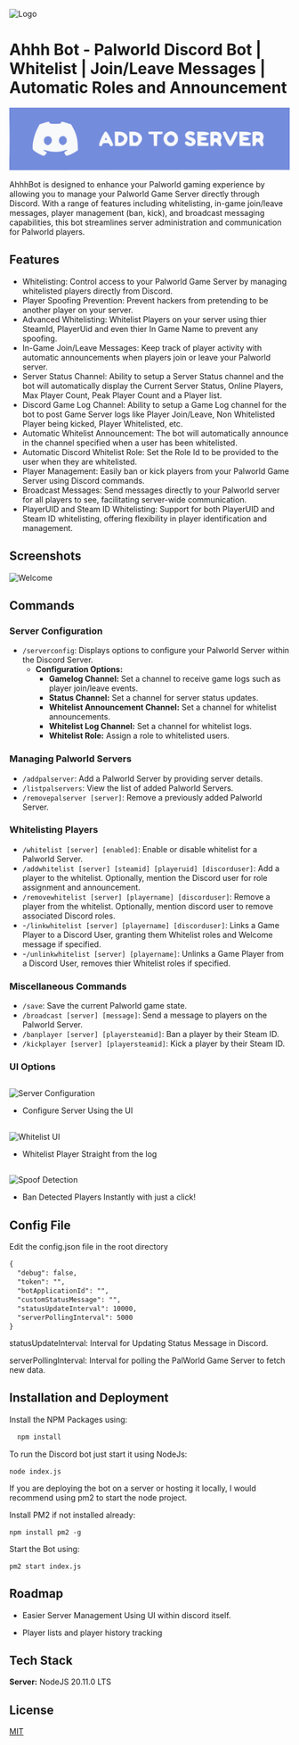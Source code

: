 
![Logo](https://i.ibb.co/6gSFd5t/20240211-161451.png)


# Ahhh Bot - Palworld Discord Bot | Whitelist | Join/Leave Messages | Automatic Roles and Announcement
[![AddBotToServer](https://raw.githubusercontent.com/Abhijith4124/SomeSvgImages/main/discord_add_to_server.svg?sanitized=true)](https://discord.com/api/oauth2/authorize?client_id=1205567259985190986&permissions=275146344448&scope=bot)

AhhhBot is designed to enhance your Palworld gaming experience by allowing you to manage your Palworld Game Server directly through Discord. With a range of features including whitelisting, in-game join/leave messages, player management (ban, kick), and broadcast messaging capabilities, this bot streamlines server administration and communication for Palworld players.


## Features

- Whitelisting: Control access to your Palworld Game Server by managing whitelisted players directly from Discord.
- Player Spoofing Prevention: Prevent hackers from pretending to be another player on your server.
- Advanced Whitelisting: Whitelist Players on your server using thier SteamId, PlayerUid and even thier In Game Name to prevent any spoofing.
- In-Game Join/Leave Messages: Keep track of player activity with automatic announcements when players join or leave your Palworld server.
- Server Status Channel: Ability to setup a Server Status channel and the bot will automatically display the Current Server Status, Online Players, Max Player Count, Peak Player Count and a Player list.
- Discord Game Log Channel: Ability to setup a Game Log channel for the bot to post Game Server logs like Player Join/Leave, Non Whitelisted Player being kicked, Player Whitelisted, etc.
- Automatic Whitelist Announcement: The bot will automatically announce in the channel specified when a user has been whitelisted.
- Automatic Discord Whitelist Role: Set the Role Id to be provided to the user when they are whitelisted.
- Player Management: Easily ban or kick players from your Palworld Game Server using Discord commands.
- Broadcast Messages: Send messages directly to your Palworld server for all players to see, facilitating server-wide communication.
- PlayerUID and Steam ID Whitelisting: Support for both PlayerUID and Steam ID whitelisting, offering flexibility in player identification and management.

## Screenshots
![Welcome](https://i.ibb.co/1Jbnd3L/welcome.png)
## Commands

### Server Configuration
- `/serverconfig`: Displays options to configure your Palworld Server within the Discord Server.
  - **Configuration Options:**
    - **Gamelog Channel:** Set a channel to receive game logs such as player join/leave events.
    - **Status Channel:** Set a channel for server status updates.
    - **Whitelist Announcement Channel:** Set a channel for whitelist announcements.
    - **Whitelist Log Channel:** Set a channel for whitelist logs.
    - **Whitelist Role:** Assign a role to whitelisted users.

### Managing Palworld Servers
- `/addpalserver`: Add a Palworld Server by providing server details.
- `/listpalservers`: View the list of added Palworld Servers.
- `/removepalserver [server]`: Remove a previously added Palworld Server.

### Whitelisting Players
- `/whitelist [server] [enabled]`: Enable or disable whitelist for a Palworld Server.
- `/addwhitelist [server] [steamid] [playeruid] [discorduser]`: Add a player to the whitelist. Optionally, mention the Discord user for role assignment and announcement.
- `/removewhitelist [server] [playername] [discorduser]`: Remove a player from the whitelist. Optionally, mention discord user to remove associated Discord roles.
- -`/linkwhitelist [server] [playername] [discorduser]`: Links a Game Player to a Discord User, granting them Whitelist roles and Welcome message if specified.
- -`/unlinkwhitelist [server] [playername]`: Unlinks a Game Player from a Discord User, removes thier Whitelist roles if specified.

### Miscellaneous Commands
- `/save`: Save the current Palworld game state.
- `/broadcast [server] [message]`: Send a message to players on the Palworld Server.
- `/banplayer [server] [playersteamid]`: Ban a player by their Steam ID.
- `/kickplayer [server] [playersteamid]`: Kick a player by their Steam ID.

### UI Options
##
![Server Configuration](https://i.ibb.co/Jt3RJt5/server-config.png)
- Configure Server Using the UI

##
![Whitelist UI](https://i.ibb.co/qJcksh8/whitelist.png)
- Whitelist Player Straight from the log

##
![Spoof Detection](https://i.ibb.co/V2PRVSC/spoof-prevention.pngg)
- Ban Detected Players Instantly with just a click!


## Config File
Edit the config.json file in the root directory

```
{
  "debug": false,
  "token": "",
  "botApplicationId": "",
  "customStatusMessage": "",
  "statusUpdateInterval": 10000,
  "serverPollingInterval": 5000
}
```
statusUpdateInterval: Interval for Updating Status Message in Discord.

serverPollingInterval: Interval for polling the PalWorld Game Server to fetch new data.


## Installation and Deployment

Install the NPM Packages using: 

```bash
  npm install
```

To run the Discord bot just start it using NodeJs: 
```
node index.js
```

If you are deploying the bot on a server or hosting it locally, I would recommend using pm2 to start the node project.

Install PM2 if not installed already:
```
npm install pm2 -g
```

Start the Bot using:
```
pm2 start index.js
```

## Roadmap

- Easier Server Management Using UI within discord itself.

- Player lists and player history tracking


## Tech Stack

**Server:** NodeJS 20.11.0 LTS


## License

[MIT](https://choosealicense.com/licenses/mit/)


